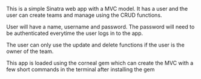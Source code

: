 This is a simple Sinatra web app with a MVC model. It has a user and the user can create teams and manage using the CRUD functions.

User will have a name, username and password. The password will need to be authenticated everytime the user logs in to the app.

The user can only use the update and delete functions if the user is the owner of the team.

This app is loaded using the corneal gem which can create the MVC with a few short commands in the terminal after installing the gem
